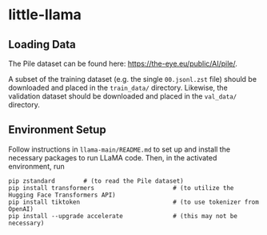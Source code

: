 # little-llama

## Loading Data
The Pile dataset can be found here: https://the-eye.eu/public/AI/pile/.

A subset of the training dataset (e.g. the single ``00.jsonl.zst`` file) should be downloaded and placed in the ``train_data/`` directory. Likewise, the validation dataset should be downloaded and placed in the ``val_data/`` directory. 

## Environment Setup
Follow instructions in ``llama-main/README.md`` to set up and install the necessary packages to run LLaMA code. Then, in the activated environment, run
```
pip zstandard        # (to read the Pile dataset)
pip install transformers                      # (to utilize the Hugging Face Transformers API)
pip install tiktoken                          # (to use tokenizer from OpenAI)
pip install --upgrade accelerate              # (this may not be necessary)
```
